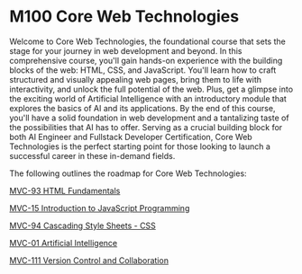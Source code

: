 # M100 Core Web Technologies
Welcome to Core Web Technologies, the foundational course that sets the stage for your journey in web development and beyond. In this comprehensive course, you'll gain hands-on experience with the building blocks of the web: HTML, CSS, and JavaScript. You'll learn how to craft structured and visually appealing web pages, bring them to life with interactivity, and unlock the full potential of the web. Plus, get a glimpse into the exciting world of Artificial Intelligence with an introductory module that explores the basics of AI and its applications. By the end of this course, you'll have a solid foundation in web development and a tantalizing taste of the possibilities that AI has to offer. Serving as a crucial building block for both AI Engineer and Fullstack Developer Certification, Core Web Technologies is the perfect starting point for those looking to launch a successful career in these in-demand fields.

The following outlines the roadmap for Core Web Technologies:

[MVC-93 HTML Fundamentals](/Courses/HTML_Fundamentals/Readme.md)

[MVC-15 Introduction to JavaScript Programming](/Courses/Introduction_to_JavaScript_Programming/Readme.md)

[MVC-94 Cascading Style Sheets - CSS](/Courses/CSS/Readme.md)

[MVC-01 Artificial Intelligence](/Courses/Introduction_to_AI/Readme.md)

[MVC-111 Version Control and Collaboration](/Courses/VCS/Readme.md)
